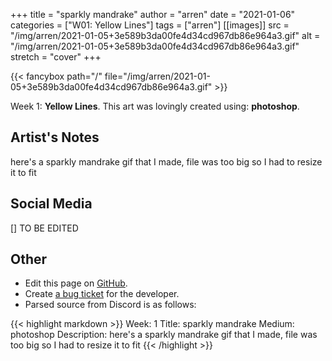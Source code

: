 +++
title =       "sparkly mandrake"
author =      "arren"
date =        "2021-01-06"
categories =  ["W01: Yellow Lines"]
tags =        ["arren"]
[[images]]
                      src = "/img/arren/2021-01-05+3e589b3da00fe4d34cd967db86e964a3.gif"
                      alt = "/img/arren/2021-01-05+3e589b3da00fe4d34cd967db86e964a3.gif"
                      stretch = "cover"
+++


{{< fancybox path="/" file="/img/arren/2021-01-05+3e589b3da00fe4d34cd967db86e964a3.gif" >}}


Week 1: **Yellow Lines**. This art was lovingly created using: **photoshop**.

## Artist's Notes

here's a sparkly mandrake gif that I made, file was too big so I had to resize it to fit

## Social Media

[] TO BE EDITED

## Other

- Edit this page on [GitHub](https://github.com/teaminkling/web-refresh/edit/main/blog/content/blog/arren-week-1-9c0e.md).
- Create [a bug ticket](https://github.com/teaminkling/web-refresh/issues/new?assignees=&labels=bug&template=problem-report.md&title=) for the developer.
- Parsed source from Discord is as follows:

{{< highlight markdown >}}
Week: 1
Title: sparkly mandrake
Medium: photoshop
Description: here's a sparkly mandrake gif that I made, file was too big so I had to resize it to fit
{{< /highlight >}}